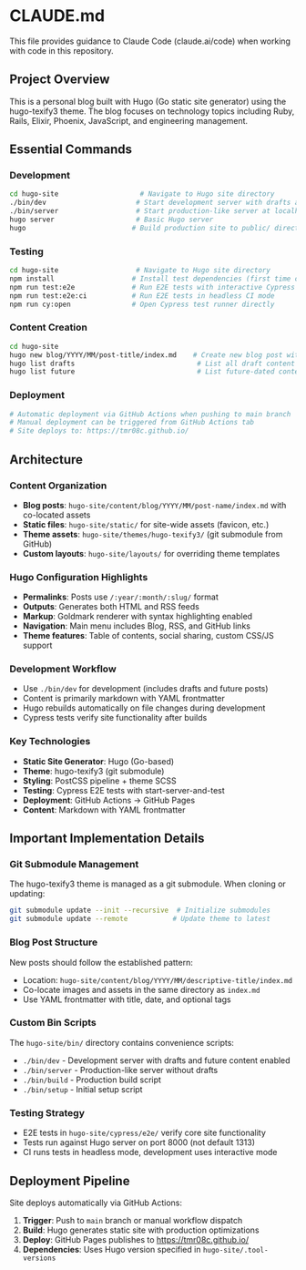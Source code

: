 # CLAUDE.md

This file provides guidance to Claude Code (claude.ai/code) when working with code in this repository.

## Project Overview

This is a personal blog built with Hugo (Go static site generator) using the hugo-texify3 theme. The blog focuses on technology topics including Ruby, Rails, Elixir, Phoenix, JavaScript, and engineering management.

## Essential Commands

### Development
```bash
cd hugo-site                    # Navigate to Hugo site directory
./bin/dev                      # Start development server with drafts at localhost:1313
./bin/server                   # Start production-like server at localhost:1313
hugo server                    # Basic Hugo server
hugo                          # Build production site to public/ directory
```

### Testing
```bash
cd hugo-site                   # Navigate to Hugo site directory
npm install                   # Install test dependencies (first time only)
npm run test:e2e              # Run E2E tests with interactive Cypress UI
npm run test:e2e:ci           # Run E2E tests in headless CI mode
npm run cy:open               # Open Cypress test runner directly
```

### Content Creation
```bash
cd hugo-site
hugo new blog/YYYY/MM/post-title/index.md    # Create new blog post with archetype
hugo list drafts                              # List all draft content
hugo list future                              # List future-dated content
```

### Deployment
```bash
# Automatic deployment via GitHub Actions when pushing to main branch
# Manual deployment can be triggered from GitHub Actions tab
# Site deploys to: https://tmr08c.github.io/
```

## Architecture

### Content Organization
- **Blog posts**: `hugo-site/content/blog/YYYY/MM/post-name/index.md` with co-located assets
- **Static files**: `hugo-site/static/` for site-wide assets (favicon, etc.)
- **Theme assets**: `hugo-site/themes/hugo-texify3/` (git submodule from GitHub)
- **Custom layouts**: `hugo-site/layouts/` for overriding theme templates

### Hugo Configuration Highlights
- **Permalinks**: Posts use `/:year/:month/:slug/` format
- **Outputs**: Generates both HTML and RSS feeds
- **Markup**: Goldmark renderer with syntax highlighting enabled
- **Navigation**: Main menu includes Blog, RSS, and GitHub links
- **Theme features**: Table of contents, social sharing, custom CSS/JS support

### Development Workflow
- Use `./bin/dev` for development (includes drafts and future posts)
- Content is primarily markdown with YAML frontmatter
- Hugo rebuilds automatically on file changes during development
- Cypress tests verify site functionality after builds

### Key Technologies
- **Static Site Generator**: Hugo (Go-based)
- **Theme**: hugo-texify3 (git submodule)
- **Styling**: PostCSS pipeline + theme SCSS
- **Testing**: Cypress E2E tests with start-server-and-test
- **Deployment**: GitHub Actions → GitHub Pages
- **Content**: Markdown with YAML frontmatter

## Important Implementation Details

### Git Submodule Management
The hugo-texify3 theme is managed as a git submodule. When cloning or updating:
```bash
git submodule update --init --recursive  # Initialize submodules
git submodule update --remote           # Update theme to latest
```

### Blog Post Structure
New posts should follow the established pattern:
- Location: `hugo-site/content/blog/YYYY/MM/descriptive-title/index.md`
- Co-locate images and assets in the same directory as `index.md`
- Use YAML frontmatter with title, date, and optional tags

### Custom Bin Scripts
The `hugo-site/bin/` directory contains convenience scripts:
- `./bin/dev` - Development server with drafts and future content enabled
- `./bin/server` - Production-like server without drafts
- `./bin/build` - Production build script
- `./bin/setup` - Initial setup script

### Testing Strategy
- E2E tests in `hugo-site/cypress/e2e/` verify core site functionality
- Tests run against Hugo server on port 8000 (not default 1313)
- CI runs tests in headless mode, development uses interactive mode

## Deployment Pipeline

Site deploys automatically via GitHub Actions:
1. **Trigger**: Push to `main` branch or manual workflow dispatch
2. **Build**: Hugo generates static site with production optimizations
3. **Deploy**: GitHub Pages publishes to https://tmr08c.github.io/
4. **Dependencies**: Uses Hugo version specified in `hugo-site/.tool-versions`